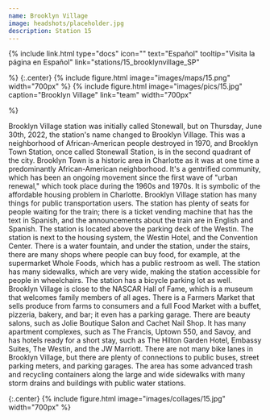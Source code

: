 ```yaml
---
name: Brooklyn Village
image: headshots/placeholder.jpg
description: Station 15
---
```


{%
  include link.html
  type="docs"
  icon=""
  text="Español"
  tooltip="Visita la página en Español"
  link="stations/15_brooklynvillage_SP"

%}
{:.center}
{%
  include figure.html
  image="images/maps/15.png"
  width="700px"
%}
{%
  include figure.html
  image="images/pics/15.jpg"
  caption="Brooklyn Village"
  link="team"
  width="700px"

%}


Brooklyn Village station was initially called Stonewall, but on Thursday, June 30th, 2022, the station's name changed to Brooklyn Village. This was a neighborhood of African-American people destroyed in 1970, and Brooklyn Town Station, once called Stonewall Station, is in the second quadrant of the city. Brooklyn Town is a historic area in Charlotte as it was at one time a predominantly African-American neighborhood. It's a gentrified community, which has been an ongoing movement since the first wave of "urban renewal," which took place during the 1960s and 1970s. It is symbolic of the affordable housing problem in Charlotte.
Brooklyn Village station has many things for public transportation users. The station has plenty of seats for people waiting for the train; there is a ticket vending machine that has the text in Spanish, and the announcements about the train are in English and Spanish. 
The station is located above the parking deck of the Westin. The station is next to the housing system, the Westin Hotel, and the Convention Center. There is a water fountain, and under the station, under the stairs, there are many shops where people can buy food, for example, at the supermarket Whole Foods, which has a public restroom as well. The station has many sidewalks, which are very wide, making the station accessible for people in wheelchairs. The station has a bicycle parking lot as well.
Brooklyn Village is close to the NASCAR Hall of Fame, which is a museum that welcomes family members of all ages. There is a Farmers Market that sells produce from farms to consumers and a full Food Market with a buffet, pizzeria, bakery, and bar; it even has a parking garage. There are beauty salons, such as Jolie Boutique Salon and Cachet Nail Shop. It has many apartment complexes, such as The Francis, Uptown 550, and Savoy, and has hotels ready for a short stay, such as The Hilton Garden Hotel, Embassy Suites, The Westin, and the JW Marriott. There are not many bike lanes in Brooklyn Village, but there are plenty of connections to public buses, street parking meters, and parking garages. The area has some advanced trash and recycling containers along the large and wide sidewalks with many storm drains and buildings with public water stations.

{:.center}
{%
include figure.html
image="images/collages/15.jpg"
width="700px"
%}